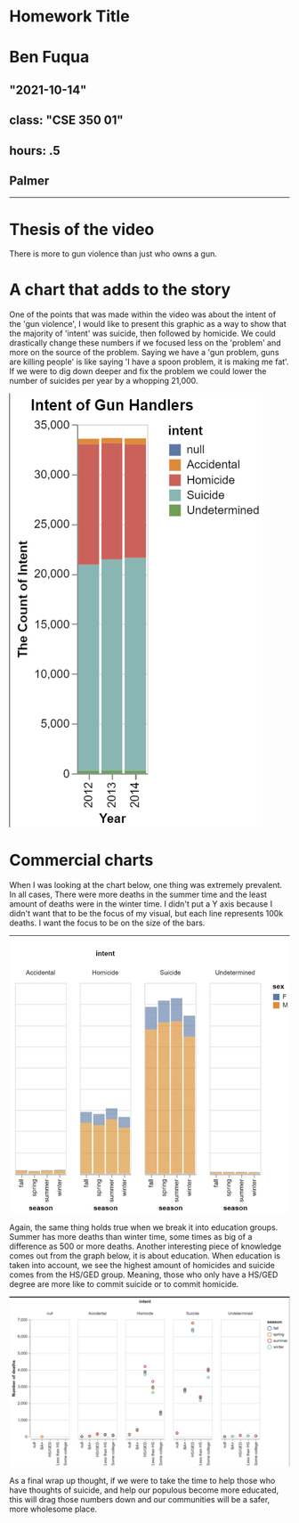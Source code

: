 # Homework Title
# Ben Fuqua
## "2021-10-14"
## class: "CSE 350 01"
## hours: .5 
## Palmer
----------------------------------------

# Thesis of the video
There is more to gun violence than just who owns a gun. 

# A chart that adds to the story
One of the points that was made within the video was about the intent of the 'gun violence', I would like to present this graphic as a way to show that the majority of 'intent' was suicide, then followed by homicide. We could drastically change these numbers if we focused less on the 'problem' and more on the source of the problem. Saying we have a 'gun problem, guns are killing people' is like saying 'I have a spoon problem, it is making me fat'. If we were to dig down deeper and fix the problem we could lower the number of suicides per year by a whopping 21,000. 

![](intent.png)

# Commercial charts
When I was looking at the chart below, one thing was extremely prevalent. In all cases, There were more deaths in the summer time and the least amount of deaths were in the winter time. I didn't put a Y axis because I didn't want that to be the focus of my visual, but each line represents 100k deaths. I want the focus to be on the size of the bars. 

![](season.png)

Again, the same thing holds true when we break it into education groups. Summer has more deaths than winter time, some times as big of a difference as 500 or more deaths. Another interesting piece of knowledge comes out from the graph below, it is about education. When education is taken into account, we see the highest amount of homicides and suicide comes from the HS/GED group. Meaning, those who only have a HS/GED degree are more like to commit suicide or to commit homicide. 

![](educaion.png)

As a final wrap up thought, if we were to take the time to help those who have thoughts of suicide, and help our populous become more educated, this will drag those numbers down and our communities will be a safer, more wholesome place. 
